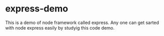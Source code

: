# express-demo
This is a demo of node framework called express. Any one can get sarted with node express easily by studyig this code demo.
